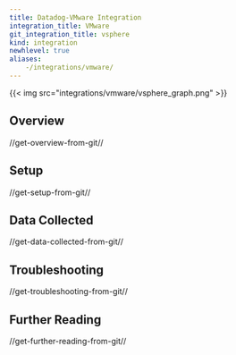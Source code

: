 ```yaml
---
title: Datadog-VMware Integration
integration_title: VMware
git_integration_title: vsphere
kind: integration
newhlevel: true
aliases:
    -/integrations/vmware/
---
```


{{< img src="integrations/vmware/vsphere_graph.png" >}}

## Overview
//get-overview-from-git//

## Setup
//get-setup-from-git//

## Data Collected
//get-data-collected-from-git//

## Troubleshooting
//get-troubleshooting-from-git//

## Further Reading
//get-further-reading-from-git//